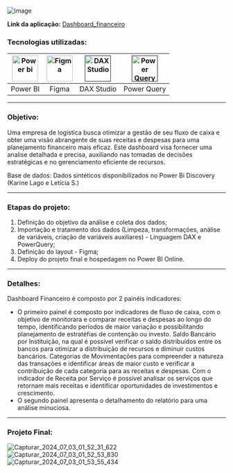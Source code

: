 ![image](https://github.com/AlbertoFAraujo/PBI_Financeiro/assets/105552990/19295ea4-f4a0-483f-8063-7ed45fd6837b)

**Link da aplicação:** [Dashboard_financeiro](https://app.powerbi.com/view?r=eyJrIjoiOTliOTFjZWItMDk1Ny00MjgyLThmN2YtNmE0ZjRjODRjNzNhIiwidCI6IjFlNDMyOWIyLWNiOWYtNDM0Yy1iM2FjLTBhMmFiMTAxNTRlZiJ9)

### Tecnologias utilizadas: 
| [<img align="center" alt="Power bi" height="60" width="60" src="https://github.com/AlbertoFAraujo/PBI_DashboardSAC/assets/105552990/d239f769-5b2a-4cf0-8198-441a8adcbda0">](https://powerbi.microsoft.com/pt-br/desktop/) | [<img align="center" alt="Figma" height="60" width="60" src="https://github.com/AlbertoFAraujo/PBI_DashboardSAC/assets/105552990/41c4197b-df11-4c43-8b84-6af9f1edbddb">](https://www.streamlit.io/) | [<img align="center" alt="DAX Studio" height="60" width="60" src="https://github.com/AlbertoFAraujo/PBI_DashboardSAC/assets/105552990/e2c6fb50-3e25-4a91-91c1-5c3262c083c4">]() | [<img align="center" alt="Power Query" height="60" width="60" src="https://github.com/AlbertoFAraujo/PBI_DashboardSAC/assets/105552990/b41eddea-d513-4e3b-82de-d1dab2897e88">]() | 
|:---:|:---:|:---:|:---:|
| Power BI | Figma | DAX Studio | Power Query |
<hr>

### Objetivo: 

Uma empresa de logística busca otimizar a gestão de seu fluxo de caixa e obter uma visão abrangente de suas receitas e despesas para uma planejamento financeiro mais eficaz. Este dashboard visa fornecer uma analise detalhada e precisa, auxiliando nas tomadas de decisões estratégicas e no gerenciamento eficiente de recursos.

Base de dados: Dados sintéticos disponibilizados no Power Bi Discovery (Karine Lago e Letícia S.)
<hr>

### Etapas do projeto:

1. Definição do objetivo da análise e coleta dos dados;
2. Importação e tratamento dos dados (Limpeza, transformações, análise de variáveis, criação de variáveis auxiliares) - Linguagem DAX e PowerQuery;
3. Definição do layout - Figma;
4. Deploy do projeto final e hospedagem no Power BI Online.
<hr>

### Detalhes:

Dashboard Financeiro é composto por 2 painéis indicadores:

- O primeiro painel é composto por indicadores de fluxo de caixa, com o objetivo de monitorara e comparar receitas e despesas ao longo do tempo, identificando períodos de maior variação e possibilitando planejamento de estratéfias de contenção ou investo. Saldo Bancário por Instituição, na qual é possível verificar o saldo distribuídos entre os bancos para otimizar a distribuição de recursos e diminuir custos bancários. Categorias de Movimentações para compreender a natureza das transações e identificar áreas de maior custo e verificar a contribuição de cada categoria para as receitas e despesas. Com o indicador de Receita por Serviço é possível analisar os serviços que retornam mais receitas e identificar oportunidades de investimentos e crescimento.
- O segundo painel apresenta o detalhamento do relatório para uma análise minuciosa.

<hr>

### Projeto Final:
![Capturar_2024_07_03_01_52_31_622](https://github.com/AlbertoFAraujo/PBI_Financeiro/assets/105552990/d29791eb-9738-4f88-826d-baef3f1f2b74)
![Capturar_2024_07_03_01_52_53_830](https://github.com/AlbertoFAraujo/PBI_Financeiro/assets/105552990/f89b9518-d918-4c74-92cc-49ab9397e6d7)
![Capturar_2024_07_03_01_53_55_434](https://github.com/AlbertoFAraujo/PBI_Financeiro/assets/105552990/3ee1c78d-12e9-4014-b96c-01560d303289)

